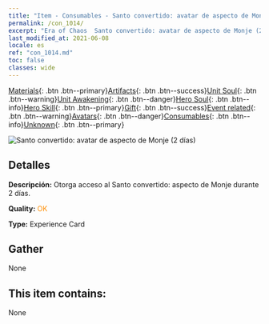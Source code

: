 ```yaml
---
title: "Item - Consumables - Santo convertido: avatar de aspecto de Monje (2 días)"
permalink: /con_1014/
excerpt: "Era of Chaos  Santo convertido: avatar de aspecto de Monje (2 días)"
last_modified_at: 2021-06-08
locale: es
ref: "con_1014.md"
toc: false
classes: wide
---
```

 [Materials](/ItemsES/){: .btn .btn--primary}[Artifacts](/ItemsES/Artifacts/){: .btn .btn--success}[Unit Soul](/ItemsES/UnitSoul/){: .btn .btn--warning}[Unit Awakening](/ItemsES/UnitAwakening/){: .btn .btn--danger}[Hero Soul](/ItemsES/HeroSoul/){: .btn .btn--info}[Hero Skill](/ItemsES/HeroSkill/){: .btn .btn--primary}[Gift](/ItemsES/Gift/){: .btn .btn--success}[Event related](/ItemsES/Events/){: .btn .btn--warning}[Avatars](/ItemsES/Avatars/){: .btn .btn--danger}[Consumables](/ItemsES/Consumables/){: .btn .btn--info}[Unknown](/ItemsES/Unknown/){: .btn .btn--primary}

 ![Santo convertido: avatar de aspecto de Monje (2 días)](/images/u/ti_senglvshengdan.jpg)

## Detalles
 **Descripción:** Otorga acceso al Santo convertido: aspecto de Monje durante 2 días.

 **Quality:** <span style="color: #FF8C00">OK</span>

 **Type:** Experience Card

## Gather

  None

## This item contains:

  None

